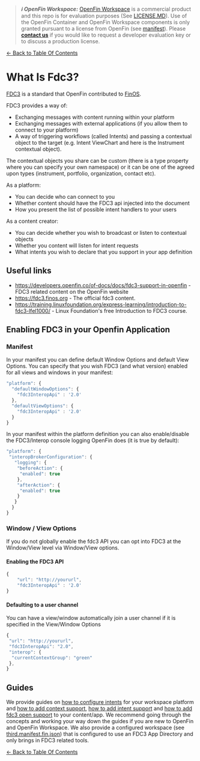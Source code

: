 > **_:information_source: OpenFin Workspace:_** [OpenFin Workspace](https://www.openfin.co/workspace/) is a commercial product and this repo is for evaluation purposes (See [LICENSE.MD](../LICENSE.MD)). Use of the OpenFin Container and OpenFin Workspace components is only granted pursuant to a license from OpenFin (see [manifest](../public/manifest.fin.json)). Please [**contact us**](https://www.openfin.co/workspace/poc/) if you would like to request a developer evaluation key or to discuss a production license.

[<- Back to Table Of Contents](../README.md)

# What Is Fdc3?

[FDC3](https://developers.openfin.co/of-docs/docs/fdc3-support-in-openfin) is a standard that OpenFin contributed to [FinOS](https://www.finos.org/).

FDC3 provides a way of:

- Exchanging messages with content running within your platform
- Exchanging messages with external applications (if you allow them to connect to your platform)
- A way of triggering workflows (called Intents) and passing a contextual object to the target (e.g. Intent ViewChart and here is the Instrument contextual object).

The contextual objects you share can be custom (there is a type property where you can specify your own namespace) or it can be one of the agreed upon types (instrument, portfolio, organization, contact etc).

As a platform:

- You can decide who can connect to you
- Whether content should have the FDC3 api injected into the document
- How you present the list of possible intent handlers to your users

As a content creator:

- You can decide whether you wish to broadcast or listen to contextual objects
- Whether you content will listen for intent requests
- What intents you wish to declare that you support in your app definition

## Useful links

- <https://developers.openfin.co/of-docs/docs/fdc3-support-in-openfin> - FDC3 related content on the OpenFin website
- <https://fdc3.finos.org> - The official fdc3 content.
- <https://training.linuxfoundation.org/express-learning/introduction-to-fdc3-lfel1000/> - Linux Foundation's free Introduction to FDC3 course.

## Enabling FDC3 in your Openfin Application

### Manifest

In your manifest you can define default Window Options and default View Options. You can specify that you wish FDC3 (and what version) enabled for all views and windows in your manifest:

```js
"platform": {
  "defaultWindowOptions": {
    "fdc3InteropApi" : '2.0'
  },
  "defaultViewOptions": {
    "fdc3InteropApi" : '2.0'
  }
}
```

In your manifest within the platform definition you can also enable/disable the FDC3/Interop console logging OpenFin does (it is true by default):

```js
"platform": {
 "interopBrokerConfiguration": {
   "logging": {
    "beforeAction": {
     "enabled": true
    },
    "afterAction": {
     "enabled": true
    }
   }
  }
}
```

### Window / View Options

If you do not globally enable the fdc3 API you can opt into FDC3 at the Window/View level via Window/View options.

#### Enabling the FDC3 API

```js
{
    "url": "http://yoururl",
    "fdc3InteropApi" : '2.0'
}
```

#### Defaulting to a user channel

You can have a view/window automatically join a user channel if it is specified in the View/Window Options

```js
{
 "url": "http://yoururl",
 "fdc3InteropApi": "2.0",
 "interop": {
  "currentContextGroup": "green"
 },
}
```

## Guides

We provide guides on [how to configure intents](./how-to-configure-fdc3-intents.md) for your workspace platform and [how to add context support](./how-to-add-context-support-to-your-app.md), [how to add intent support](./how-to-add-intent-support-to-your-app.md) and [how to add fdc3 open support](./how-to-add-open-support-to-your-app.md) to your content/app. We recommend going through the concepts and working your way down the guides if you are new to OpenFin and OpenFin Workspace. We also provide a configured workspace (see [third.manifest.fin.json](../public/third.manifest.fin.json)) that is configured to use an FDC3 App Directory and only brings in FDC3 related tools.

[<- Back to Table Of Contents](../README.md)
